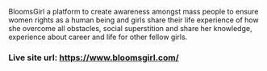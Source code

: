  BloomsGirl a platform to create awareness amongst mass people to ensure women rights as a human being and girls share their life experience of how she overcome all obstacles, social superstition and share her knowledge, experience about career and life for other fellow girls.
 ### Live site url: https://www.bloomsgirl.com/

